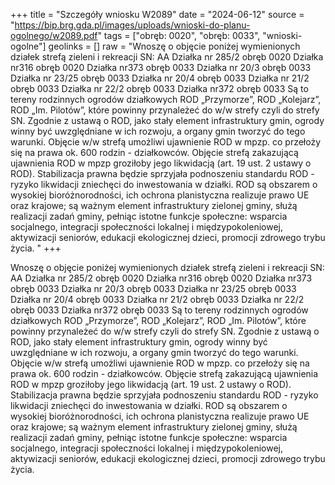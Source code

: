 +++
title = "Szczegóły wniosku W2089"
date = "2024-06-12"
source = "https://bip.brg.gda.pl/images/uploads/wnioski-do-planu-ogolnego/w2089.pdf"
tags = ["obręb: 0020", "obręb: 0033", "wnioski-ogolne"]
geolinks = []
raw = "Wnoszę o objęcie poniżej wymienionych działek strefą zieleni i rekreacji SN: AA Działka nr 285/2 obręb 0020 Działka nr316 obręb 0020 Działka nr373 obręb 0033 Działka nr 20/3 obręb 0033 Działka nr 23/25 obręb 0033  Działka nr 20/4 obręb 0033  Działka nr 21/2 obręb 0033 Działka nr 22/2 obręb 0033  Działka nr372 obręb 0033  Są to tereny rodzinnych ogrodów działkowych ROD „Przymorze”, ROD „Kolejarz”, ROD „Im. Pilotów”,  które powinny przynależeć do w/w strefy czyli do strefy SN. Zgodnie z ustawą o ROD, jako stały element  infrastruktury gmin, ogrody winny być uwzględniane w ich rozwoju, a organy gmin tworzyć do tego warunki.  Objęcie w/w strefą umożliwi ujawnienie ROD w mpzp. co przełoży się na prawa ok. 600 rodzin - działkowców. Objęcie strefą zakazującą ujawnienia ROD w mpzp groziłoby jego likwidacją (art. 19 ust. 2 ustawy o ROD). Stabilizacja prawna będzie sprzyjała podnoszeniu standardu ROD - ryzyko likwidacji zniechęci do inwestowania w działki. ROD są obszarem o wysokiej bioróżnorodności, ich ochrona planistyczna realizuje prawo UE oraz krajowe; są ważnym element infrastruktury zielonej gminy, służą realizacji zadań gminy, pełniąc istotne funkcje społeczne: wsparcia socjalnego, integracji społeczności lokalnej i międzypokoleniowej, aktywizacji seniorów,  edukacji ekologicznej dzieci, promocji zdrowego trybu życia.  "
+++

Wnoszę o objęcie poniżej wymienionych działek strefą zieleni i rekreacji SN:
AA
Działka nr 285/2 obręb 0020
Działka nr316 obręb 0020
Działka nr373 obręb 0033
Działka nr 20/3 obręb 0033
Działka nr 23/25 obręb 0033
 Działka nr 20/4 obręb 0033
 Działka nr 21/2 obręb 0033
Działka nr 22/2 obręb 0033 
Działka nr372 obręb 0033 
Są to tereny rodzinnych ogrodów działkowych ROD „Przymorze”, ROD „Kolejarz”, ROD „Im. Pilotów”, 
które powinny przynależeć do w/w strefy czyli do strefy SN. Zgodnie z ustawą o ROD, jako stały element 
infrastruktury gmin, ogrody winny być uwzględniane w ich rozwoju, a organy gmin tworzyć do tego warunki.
 Objęcie w/w strefą umożliwi ujawnienie ROD w mpzp. co przełoży się na prawa ok. 600 rodzin - działkowców.
Objęcie strefą zakazującą ujawnienia ROD w mpzp groziłoby jego likwidacją (art. 19 ust. 2 ustawy o ROD).
Stabilizacja prawna będzie sprzyjała podnoszeniu standardu ROD - ryzyko likwidacji zniechęci do inwestowania
w działki. ROD są obszarem o wysokiej bioróżnorodności, ich ochrona planistyczna realizuje prawo UE oraz
krajowe; są ważnym element infrastruktury zielonej gminy, służą realizacji zadań gminy, pełniąc istotne funkcje
społeczne: wsparcia socjalnego, integracji społeczności lokalnej i międzypokoleniowej, aktywizacji seniorów,
 edukacji ekologicznej dzieci, promocji zdrowego trybu życia.
 


